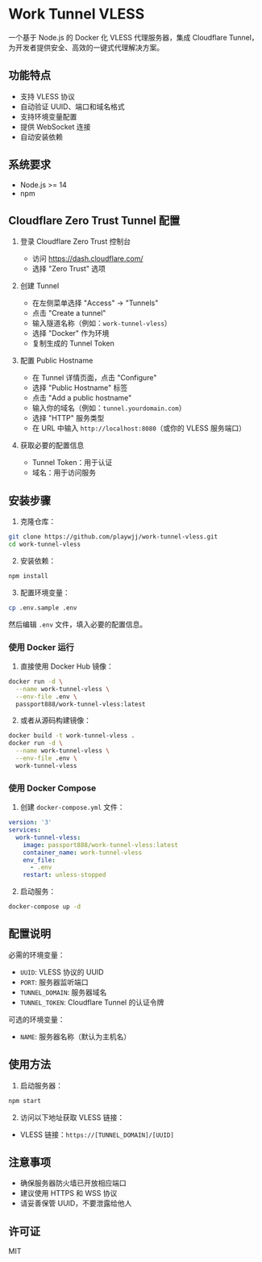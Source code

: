 # Work Tunnel VLESS

一个基于 Node.js 的 Docker 化 VLESS 代理服务器，集成 Cloudflare Tunnel，为开发者提供安全、高效的一键式代理解决方案。  

## 功能特点

- 支持 VLESS 协议
- 自动验证 UUID、端口和域名格式
- 支持环境变量配置
- 提供 WebSocket 连接
- 自动安装依赖

## 系统要求

- Node.js >= 14
- npm

## Cloudflare Zero Trust Tunnel 配置

1. 登录 Cloudflare Zero Trust 控制台
   - 访问 https://dash.cloudflare.com/
   - 选择 "Zero Trust" 选项

2. 创建 Tunnel
   - 在左侧菜单选择 "Access" -> "Tunnels"
   - 点击 "Create a tunnel"
   - 输入隧道名称（例如：`work-tunnel-vless`）
   - 选择 "Docker" 作为环境
   - 复制生成的 Tunnel Token

3. 配置 Public Hostname
   - 在 Tunnel 详情页面，点击 "Configure"
   - 选择 "Public Hostname" 标签
   - 点击 "Add a public hostname"
   - 输入你的域名（例如：`tunnel.yourdomain.com`）
   - 选择 "HTTP" 服务类型
   - 在 URL 中输入 `http://localhost:8080`（或你的 VLESS 服务端口）

4. 获取必要的配置信息
   - Tunnel Token：用于认证
   - 域名：用于访问服务

## 安装步骤

1. 克隆仓库：
```bash
git clone https://github.com/playwjj/work-tunnel-vless.git
cd work-tunnel-vless
```

2. 安装依赖：
```bash
npm install
```

3. 配置环境变量：
```bash
cp .env.sample .env
```
然后编辑 `.env` 文件，填入必要的配置信息。

### 使用 Docker 运行

1. 直接使用 Docker Hub 镜像：
```bash
docker run -d \
  --name work-tunnel-vless \
  --env-file .env \
  passport888/work-tunnel-vless:latest
```

2. 或者从源码构建镜像：
```bash
docker build -t work-tunnel-vless .
docker run -d \
  --name work-tunnel-vless \
  --env-file .env \
  work-tunnel-vless
```

### 使用 Docker Compose

1. 创建 `docker-compose.yml` 文件：
```yaml
version: '3'
services:
  work-tunnel-vless:
    image: passport888/work-tunnel-vless:latest
    container_name: work-tunnel-vless
    env_file:
      - .env
    restart: unless-stopped
```

2. 启动服务：
```bash
docker-compose up -d
```

## 配置说明

必需的环境变量：
- `UUID`: VLESS 协议的 UUID
- `PORT`: 服务器监听端口
- `TUNNEL_DOMAIN`: 服务器域名
- `TUNNEL_TOKEN`: Cloudflare Tunnel 的认证令牌

可选的环境变量：
- `NAME`: 服务器名称（默认为主机名）

## 使用方法

1. 启动服务器：
```bash
npm start
```

2. 访问以下地址获取 VLESS 链接：
- VLESS 链接：`https://[TUNNEL_DOMAIN]/[UUID]`

## 注意事项

- 确保服务器防火墙已开放相应端口
- 建议使用 HTTPS 和 WSS 协议
- 请妥善保管 UUID，不要泄露给他人

## 许可证

MIT 